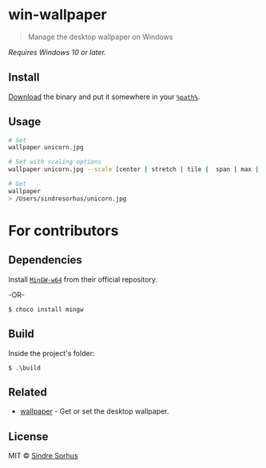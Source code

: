 # win-wallpaper

> Manage the desktop wallpaper on Windows

*Requires Windows 10 or later.*


## Install

[Download](https://github.com/sindresorhus/win-wallpaper/releases/latest) the binary and put it somewhere in your [`%path%`](http://stackoverflow.com/a/28778358/64949).


## Usage

```sh
# Set
wallpaper unicorn.jpg

# Set with scaling options
wallpaper unicorn.jpg --scale [center | stretch | tile |  span | max | crop-to-fit | keep-aspect-ratio]

# Get
wallpaper
> /Users/sindresorhus/unicorn.jpg
```

# For contributors

## Dependencies
Install [`MinGW-w64`](http://sourceforge.net/projects/mingw-w64) from their official repository.

-OR-
```
$ choco install mingw
```

## Build

Inside the project's folder:
```
$ .\build
```


## Related

- [wallpaper](https://github.com/sindresorhus/wallpaper) - Get or set the desktop wallpaper.


## License

MIT © [Sindre Sorhus](https://sindresorhus.com)
